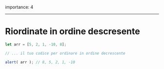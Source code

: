 importance: 4

---

# Riordinate in ordine descresente

```js
let arr = [5, 2, 1, -10, 8];

// ... il tuo codice per ordinare in ordine decrescente

alert( arr ); // 8, 5, 2, 1, -10
```

